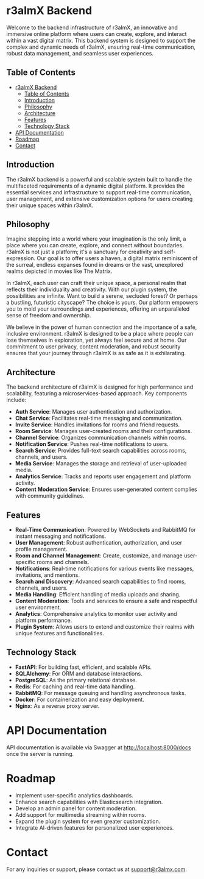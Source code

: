 # r3almX Backend

Welcome to the backend infrastructure of r3almX, an innovative and immersive online platform where users can create, explore, and interact within a vast digital matrix. This backend system is designed to support the complex and dynamic needs of r3almX, ensuring real-time communication, robust data management, and seamless user experiences.

## Table of Contents

- [r3almX Backend](#r3almx-backend)
  - [Table of Contents](#table-of-contents)
  - [Introduction](#introduction)
  - [Philosophy](#philosophy)
  - [Architecture](#architecture)
  - [Features](#features)
  - [Technology Stack](#technology-stack)
- [API Documentation](#api-documentation)
- [Roadmap](#roadmap)
- [Contact](#contact)

## Introduction

The r3almX backend is a powerful and scalable system built to handle the multifaceted requirements of a dynamic digital platform. It provides the essential services and infrastructure to support real-time communication, user management, and extensive customization options for users creating their unique spaces within r3almX.

## Philosophy

Imagine stepping into a world where your imagination is the only limit, a place where you can create, explore, and connect without boundaries. r3almX is not just a platform; it's a sanctuary for creativity and self-expression. Our goal is to offer users a haven, a digital matrix reminiscent of the surreal, endless expanses found in dreams or the vast, unexplored realms depicted in movies like The Matrix.

In r3almX, each user can craft their unique space, a personal realm that reflects their individuality and creativity. With our plugin system, the possibilities are infinite. Want to build a serene, secluded forest? Or perhaps a bustling, futuristic cityscape? The choice is yours. Our platform empowers you to mold your surroundings and experiences, offering an unparalleled sense of freedom and ownership.

We believe in the power of human connection and the importance of a safe, inclusive environment. r3almX is designed to be a place where people can lose themselves in exploration, yet always feel secure and at home. Our commitment to user privacy, content moderation, and robust security ensures that your journey through r3almX is as safe as it is exhilarating.

## Architecture

The backend architecture of r3almX is designed for high performance and scalability, featuring a microservices-based approach. Key components include:

- **Auth Service**: Manages user authentication and authorization.
- **Chat Service**: Facilitates real-time messaging and communication.
- **Invite Service**: Handles invitations for rooms and friend requests.
- **Room Service**: Manages user-created rooms and their configurations.
- **Channel Service**: Organizes communication channels within rooms.
- **Notification Service**: Pushes real-time notifications to users.
- **Search Service**: Provides full-text search capabilities across rooms, channels, and users.
- **Media Service**: Manages the storage and retrieval of user-uploaded media.
- **Analytics Service**: Tracks and reports user engagement and platform activity.
- **Content Moderation Service**: Ensures user-generated content complies with community guidelines.

## Features

- **Real-Time Communication**: Powered by WebSockets and RabbitMQ for instant messaging and notifications.
- **User Management**: Robust authentication, authorization, and user profile management.
- **Room and Channel Management**: Create, customize, and manage user-specific rooms and channels.
- **Notifications**: Real-time notifications for various events like messages, invitations, and mentions.
- **Search and Discovery**: Advanced search capabilities to find rooms, channels, and users.
- **Media Handling**: Efficient handling of media uploads and sharing.
- **Content Moderation**: Tools and services to ensure a safe and respectful user environment.
- **Analytics**: Comprehensive analytics to monitor user activity and platform performance.
- **Plugin System**: Allows users to extend and customize their realms with unique features and functionalities.

## Technology Stack

- **FastAPI**: For building fast, efficient, and scalable APIs.
- **SQLAlchemy**: For ORM and database interactions.
- **PostgreSQL**: As the primary relational database.
- **Redis**: For caching and real-time data handling.
- **RabbitMQ**: For message queuing and handling asynchronous tasks.
- **Docker**: For containerization and easy deployment.
- **Nginx**: As a reverse proxy server.

# API Documentation

API documentation is available via Swagger at <http://localhost:8000/docs> once the server is running.

# Roadmap

- Implement user-specific analytics dashboards.
- Enhance search capabilities with Elasticsearch integration.
- Develop an admin panel for content moderation.
- Add support for multimedia streaming within rooms.
- Expand the plugin system for even greater customization.
- Integrate AI-driven features for personalized user experiences.

# Contact

For any inquiries or support, please contact us at <support@r3almx.com>.
